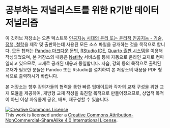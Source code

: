 # 공부하는 저널리스트를 위한 R기반 데이터 저널리즘
이 깃허브 저장소는 오픈 텍스트북 [인공지능 시대의 윤리 또는 윤리적 인공지능 - 기술, 정책, 철학](https://aiethics.netlify.app/)을 제작 및 출판하는데 사용된 모든 소스 파일을 공개하는 것을 목적으로 합니다. 모든 챕터는 [Pandoc 마크다운](https://pandoc.org/MANUAL.html) 문법, [RStudio IDE](https://posit.co/download/rstudio-desktop/), [Quarto 출판 시스템](https://quarto.org/)을 이용해 작성되었으며, 본 저장소의 내용은 [Netlify](https://www.netlify.com/) 서비스를 통해 자동으로 온라인 교재로 컴파일되고 있으므로, 교재로 공개된 내용과 동일합니다. 자습, 강의 등의 목적으로 출력된 교재가 필요한 분들은 Pandoc 또는 Rstudio를 설치하여 본 저장소의 내용을 PDF 형식으로 출력하시기 바랍니다.

본 저장소는 향후 강의자들의 협력을 통한 빠른 업데이트와 각자의 교재 구성을 위한 교재 모듈을 제공하여, 개방형 교재 작성을 촉진할 목적으로 만들어졌으므로, 상업적 목적이 아닌 이상 자유롭게 공유, 배포, 재구성할 수 있습니다.

<a rel="license" href="http://creativecommons.org/licenses/by-nc-sa/4.0/"><img alt="Creative Commons License" style="border-width:0" src="https://i.creativecommons.org/l/by-nc-sa/4.0/88x31.png" /></a><br />This work is licensed under a <a rel="license" href="http://creativecommons.org/licenses/by-nc-sa/4.0/">Creative Commons Attribution-NonCommercial-ShareAlike 4.0 International License</a>.